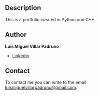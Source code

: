 ## Description
This is a portfolio created in Python and C++.

## Author
**Luis Miguel Villar Padruno**
* [LinkedIn](https://www.linkedin.com/in/luis-miguel-villar-padruno-1a9131248/)

## Contact
To contact me you can write to the email luismiguelvillarpadruno@gmail.com. 
